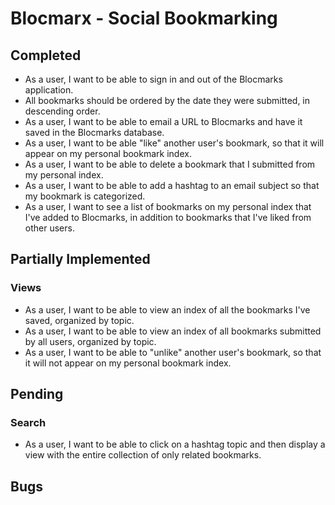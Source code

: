 

# Blocmarx - Social Bookmarking

## Completed

* As a user, I want to be able to sign in and out of the Blocmarks application.
* All bookmarks should be ordered by the date they were submitted, in descending order.
* As a user, I want to be able to email a URL to Blocmarks and have it saved in the Blocmarks database.
* As a user, I want to be able "like" another user's bookmark, so that it will appear on my personal bookmark index.
* As a user, I want to be able to delete a bookmark that I submitted from my personal index.
* As a user, I want to be able to add a hashtag to an email subject so that my bookmark is categorized.
* As a user, I want to see a list of bookmarks on my personal index that I've added to Blocmarks, in addition to bookmarks that I've liked from other users.


## Partially Implemented

### Views 

* As a user, I want to be able to view an index of all the bookmarks I've saved, organized by topic.
* As a user, I want to be able to view an index of all bookmarks submitted by all users, organized by topic.
* As a user, I want to be able to "unlike" another user's bookmark, so that it will not appear on my personal bookmark index.

## Pending

### Search
* As a user, I want to be able to click on a hashtag topic and then display a view with the entire collection of only related bookmarks.

## Bugs


